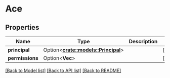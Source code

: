 # Ace

## Properties

Name | Type | Description | Notes
------------ | ------------- | ------------- | -------------
**principal** | Option<[**crate::models::Principal**](Principal.md)> |  | [optional]
**permissions** | Option<**Vec<String>**> |  | [optional]

[[Back to Model list]](../README.md#documentation-for-models) [[Back to API list]](../README.md#documentation-for-api-endpoints) [[Back to README]](../README.md)


